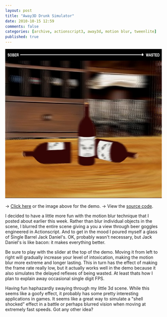 ```yaml
---
layout: post
title: "Away3D Drunk Simulator"
date: 2010-10-15 12:59
comments: false
categories: [archive, actionscript3, away3d, motion blur, tweenlite]
published: true
---
```


<p style="text-align: center;"><a href="/demos/away3d_drunk/away3d_drunk.html" class="fancybox.iframe"><img title="away3d_drunk" src="/images/drunk.jpg" alt="" width="638" height="478" /></a></p>

&rarr; <a href="/demos/away3d_drunk/away3d_drunk.html" class="fancybox.iframe">Click here</a> or the image above for the demo.
&rarr; View the <a href="/demos/away3d_drunk/srcview/index.html">source code</a>.

I decided to have a little more fun with the motion blur technique that I posted about earlier this week.  Rather than blur individual objects in the scene, I blurred the entire scene giving a you a view through beer goggles engineered in Actionscript.  And to get in the mood I poured myself a glass of Single Barrel Jack Daniel's.  OK, probably wasn't necessary, but Jack Daniel's is like bacon: it makes everything better.

Be sure to play with the slider at the top of the demo.  Moving it from left to right will gradually increase your level of intoxication, making the motion blur more extreme and longer lasting.  This in turn has the effect of making the frame rate really low, but it actually works well in the demo because it also simulates the delayed reflexes of being wasted.  At least thats how I plan to explain away occasional single digit FPS.

Having fun haphazardly swaying through my little 3d scene.  While this seems like a goofy effect, it probably has some pretty interesting applications in games.  It seems like a great way to simulate a "shell shocked" effect in a battle or perhaps blurred vision when moving at extremely fast speeds.  Got any other idea?